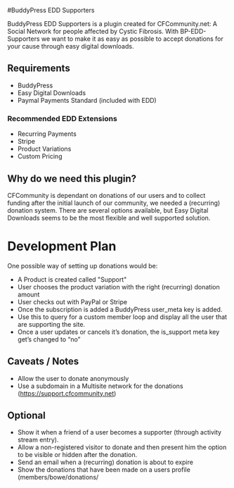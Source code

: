 #BuddyPress EDD Supporters

BuddyPress EDD Supporters is a plugin created for CFCommunity.net: A Social Network for people affected by Cystic Fibrosis. With BP-EDD-Supporters we want to make it as easy as possible to accept donations for your cause through easy digital downloads. 

## Requirements

- BuddyPress
- Easy Digital Downloads
- Paymal Payments Standard (included with EDD)

### Recommended EDD Extensions
- Recurring Payments
- Stripe
- Product Variations 
- Custom Pricing

## Why do we need this plugin?

CFCommunity is dependant on donations of our users and to collect funding after the initial launch of our community, we needed a (recurring) donation system. There are several options available, but Easy Digital Downloads seems to be the most flexible and well  supported solution. 


# Development Plan

One possible way of setting up  donations would be:

- A Product is created called "Support"
- User chooses the product variation with the right (recurring) donation amount
- User checks out with PayPal or Stripe
- Once the subscription is added a BuddyPress user_meta key is added.
- Use this to query for a custom member loop and display all the user that are supporting the site.
- Once a user updates or cancels it’s donation, the is_support meta key get’s changed to “no”

## Caveats / Notes

- Allow the user to donate anonymously 
- Use a subdomain in a Multisite network for the donations (https://support.cfcommunity.net)

## Optional

- Show it when a friend of a user becomes a supporter (through activity stream entry).
- Allow a non-registered visitor to donate and then present him the option to be visible or hidden after the donation.
- Send an email when a (recurring) donation is about to expire
- Show the donations that have been made on a users profile (members/bowe/donations/

